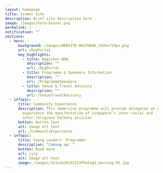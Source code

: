 ```yaml
---
layout: homepage
title: Isomer Site
description: Brief site description here
image: /images/hero-banner.png
permalink: /
notification: ""
sections:
  - hero:
      background: /images/WEBSITE-MASTHEAD_1920x720px.png
      url: /RegPortal
      key_highlights:
        - title: Register NOW
          description: ""
          url: /RegPortal
        - title: Programme & Speakers Information
          description: ""
          url: /ProgrammeSpeakers
        - title: Venue & Travel Advisory
          description: ""
          url: /VenueTravelAdvisory
  - infopic:
      title: Community Experience
      description: This immersive programme will provide delegates an opportunity to
        experience the manifestation of Singapore’s inter-racial and
        inter-religious harmony policies
      button: Button Text
      alt: Image alt text
      url: /CommunityExperience
  - infopic:
      title: Young Leaders' Programme
      description: "Coming up! "
      button: Read more
      url: /ylp
      alt: Image alt text
      image: /images/19June2019ICCSPhotog1_morning-95.jpg
---
```

